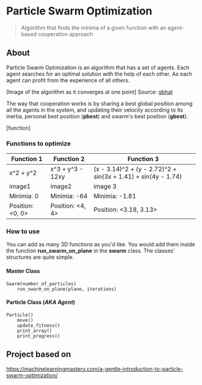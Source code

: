 # Particle Swarm Optimization
> Algorithm that finds the minima of a given function with an agent-based cooperation approach
## About

Particle Swarm Optimization is an algorithm that has a set of agents. Each agent searches for an optimal solution with the help of each other. As each agent can profit from the experience of all others.

[Image of the algorithm as it converges at one point]
Source: [gbhat](https://gbhat.com/machine_learning/pso_convex.html "gbhat post")

The way that cooperation works is by sharing a best global position among all the agents in the system, and updating their velocity according to its inertia, personal best position (**pbest**) and swarm's best position (**gbest**).

[function]

### Functions to optimize
Function 1 | Function 2 |  Function 3
-- | - | -
x^2 + y^2 | x^3 + y^3 - 12xy | (x - 3.14)^2 + (y - 2.72)^2 + sin(3x + 1.41) + sin(4y - 1.74)
image1 | image2 | image 3
Minimia: 0 | Minimia: -64  | Minimia: -1.81
Position: <0, 0> | Position: <4, 4> | Position: <3.18, 3.13>
### How to use

You can add as many 3D functions as you'd like. You would add them inside the function **run_swarm_on_plane** in the **swarm** class. The classes' structures are quite simple.

#### Master Class

    Swarm(number_of_particles)
        run_swarm_on_plane(plane, iterations)
    

#### Particle Class (*AKA Agent*)

    Particle()
        move()
        update_fitness()
        print_array()
        print_progress()

## Project based on

https://machinelearningmastery.com/a-gentle-introduction-to-particle-swarm-optimization/